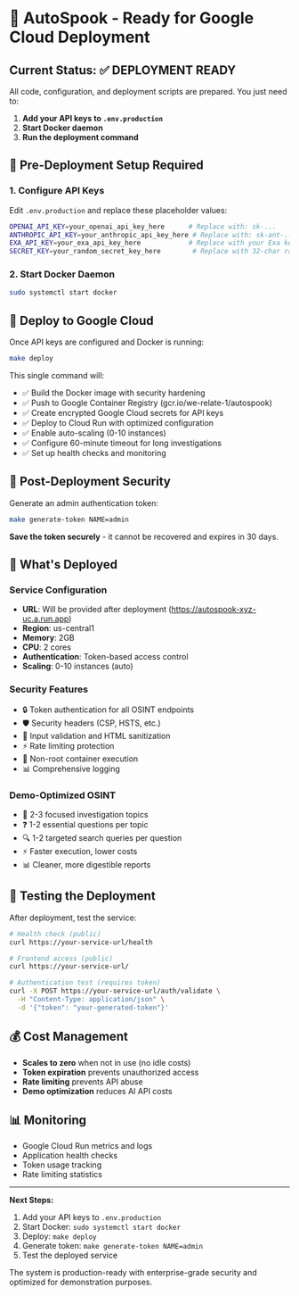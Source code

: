 # 🚀 AutoSpook - Ready for Google Cloud Deployment

## Current Status: ✅ DEPLOYMENT READY

All code, configuration, and deployment scripts are prepared. You just need to:

1. **Add your API keys to `.env.production`**
2. **Start Docker daemon** 
3. **Run the deployment command**

## 🔧 Pre-Deployment Setup Required

### 1. Configure API Keys
Edit `.env.production` and replace these placeholder values:

```bash
OPENAI_API_KEY=your_openai_api_key_here      # Replace with: sk-...
ANTHROPIC_API_KEY=your_anthropic_api_key_here # Replace with: sk-ant-...
EXA_API_KEY=your_exa_api_key_here            # Replace with your Exa key
SECRET_KEY=your_random_secret_key_here        # Replace with 32-char random string
```

### 2. Start Docker Daemon
```bash
sudo systemctl start docker
```

## 🚀 Deploy to Google Cloud

Once API keys are configured and Docker is running:

```bash
make deploy
```

This single command will:
- ✅ Build the Docker image with security hardening
- ✅ Push to Google Container Registry (gcr.io/we-relate-1/autospook)
- ✅ Create encrypted Google Cloud secrets for API keys
- ✅ Deploy to Cloud Run with optimized configuration
- ✅ Enable auto-scaling (0-10 instances)
- ✅ Configure 60-minute timeout for long investigations
- ✅ Set up health checks and monitoring

## 🔐 Post-Deployment Security

Generate an admin authentication token:

```bash
make generate-token NAME=admin
```

**Save the token securely** - it cannot be recovered and expires in 30 days.

## 🎯 What's Deployed

### Service Configuration
- **URL**: Will be provided after deployment (https://autospook-xyz-uc.a.run.app)
- **Region**: us-central1
- **Memory**: 2GB
- **CPU**: 2 cores
- **Authentication**: Token-based access control
- **Scaling**: 0-10 instances (auto)

### Security Features
- 🔒 Token authentication for all OSINT endpoints
- 🛡️ Security headers (CSP, HSTS, etc.)
- 🚫 Input validation and HTML sanitization
- ⚡ Rate limiting protection
- 🔐 Non-root container execution
- 📊 Comprehensive logging

### Demo-Optimized OSINT
- 📝 2-3 focused investigation topics
- ❓ 1-2 essential questions per topic  
- 🔍 1-2 targeted search queries per question
- ⚡ Faster execution, lower costs
- 📊 Cleaner, more digestible reports

## 🧪 Testing the Deployment

After deployment, test the service:

```bash
# Health check (public)
curl https://your-service-url/health

# Frontend access (public)
curl https://your-service-url/

# Authentication test (requires token)
curl -X POST https://your-service-url/auth/validate \
  -H "Content-Type: application/json" \
  -d '{"token": "your-generated-token"}'
```

## 💰 Cost Management

- **Scales to zero** when not in use (no idle costs)
- **Token expiration** prevents unauthorized access
- **Rate limiting** prevents API abuse
- **Demo optimization** reduces AI API costs

## 📊 Monitoring

- Google Cloud Run metrics and logs
- Application health checks
- Token usage tracking
- Rate limiting statistics

---

**Next Steps:**
1. Add your API keys to `.env.production`
2. Start Docker: `sudo systemctl start docker`
3. Deploy: `make deploy`
4. Generate token: `make generate-token NAME=admin`
5. Test the deployed service

The system is production-ready with enterprise-grade security and optimized for demonstration purposes.